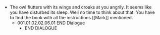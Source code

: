 - The owl flutters with its wings and croaks at you angrily. It seems like you have disturbed its sleep. Well no time to think about that. You have to find the book with all the instructions [[Mark]] mentioned.
	- 001.01.02.02.06.01 END Dialogue
		- END DIALOGUE